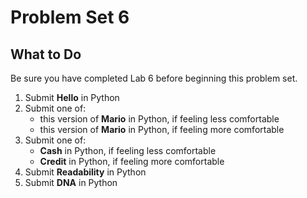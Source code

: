 # Problem Set 6

## What to Do

Be sure you have completed Lab 6 before beginning this problem set.

1. Submit **Hello** in Python
2. Submit one of:
    - this version of **Mario** in Python, if feeling less comfortable
    - this version of **Mario** in Python, if feeling more comfortable
3. Submit one of:
    - **Cash** in Python, if feeling less comfortable
    - **Credit** in Python, if feeling more comfortable
4. Submit **Readability** in Python
5. Submit **DNA** in Python

